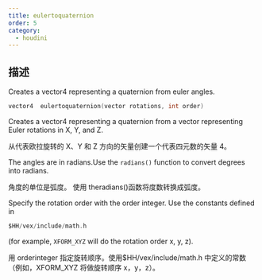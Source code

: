```yaml
---
title: eulertoquaternion
order: 5
category:
  - houdini
---
```

    
## 描述

Creates a vector4 representing a quaternion from euler angles.

```c
vector4  eulertoquaternion(vector rotations, int order)
```

Creates a vector4 representing a quaternion from a vector representing Euler
rotations in X, Y, and Z.

从代表欧拉旋转的 X、Y 和 Z 方向的矢量创建一个代表四元数的矢量 4。

The angles are in radians.Use the `radians()` function to convert degrees into
radians.

角度的单位是弧度。 使用 theradians()函数将度数转换成弧度。

Specify the rotation order with the order integer. Use the constants defined
in

```c
$HH/vex/include/math.h
```

(for example, `XFORM_XYZ` will do the rotation
order x, y, z).

用 orderinteger 指定旋转顺序。使用$HH/vex/include/math.h 中定义的常数（例如，XFORM_XYZ 将做旋转顺序 x，y，z）。
